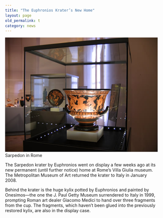 ```yaml
---
title: "The Euphronios Krater’s New Home"
layout: page
old_permalink: t
category: news
---
```

![Sarpedon in Rome](/assets/img/KraterVillaGiulia.JPG)  
Sarpedon in Rome

The Sarpedon krater by Euphronios went on display a few weeks ago at its new permanent (until further notice) home at Rome’s Villa Giulia museum. The Metropolitan Museum of Art returned the krater to Italy in January 2008.

Behind the krater is the huge kylix potted by Euphronios and painted by Onesimos—the one the J. Paul Getty Museum surrendered to Italy in 1999, prompting Roman art dealer Giacomo Medici to hand over three fragments from the cup. The fragments, which haven’t been glued into the previously restored kylix, are also in the display case.
